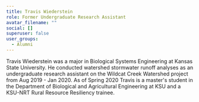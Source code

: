 ```yaml
---
title: Travis Wiederstein
role: Former Undergraduate Research Assistant
avatar_filename: ""
social: []
superuser: false
user_groups:
  - Alumni
---
```

Travis Wiederstein was a major in Biological Systems Engineering at Kansas State University. He conducted watershed stormwater runoff analyses as an undergraduate research assistant on the Wildcat Creek Watershed project from Aug 2019 - Jan 2020. As of Spring 2020 Travis is a master's student in the Department of Biological and Agricultural Engineering at KSU and a KSU-NRT Rural Resource Resiliency trainee.